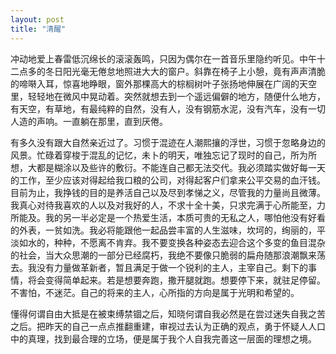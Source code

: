 ```yaml
---
layout: post
title: "清醒"
---
```

冲动地爱上春雷低沉绵长的滚滚轰鸣，只因为偶尔在一首音乐里隐约听见。中午十二点多的冬日阳光毫无倦怠地照进大大的窗户。斜靠在椅子上小憩，竟有声声清脆的啼啭入耳，惊喜地睁眼，窗外那棵高大的棕榈树叶子张扬地伸展在广阔的天空里，轻轻地在微风中晃动着。突然就想去到一个遥远偏僻的地方，随便什么地方，有天空，有草地，有最纯粹的自然，没有人，没有钢筋水泥，没有汽车，没有一切人造的声响。一直躺在那里，直到厌倦。  

有多久没有跟大自然亲近过了。习惯于混迹在人潮熙攘的浮世，习惯于忽略身边的风景。忙碌着穿梭于混乱的记忆，未卜的明天，唯独忘记了现时的自己，所为所想，大都是糊涂以及些许的敷衍。不能连自己都无法交代。我必须踏实做好每一天的工作，至少应该对得起给我口粮的公司，对得起客户们拿来公平交易的血汗钱。目前为止，我挣钱的目的是养活自己以及尽到孝悌之义，尽管我的力量尚且微薄。我真心对待我喜欢的人以及对我好的人，不求十全十美，只求完满于心所能至，力所能及。我的另一半必定是一个热爱生活，本质可贵的无私之人，哪怕他没有好看的外表，一贫如洗。我必将能跟他一起品尝丰富的人生滋味，坎坷的，绚丽的，平淡如水的，种种，不愿离不肯弃。我不要变换各种姿态去迎合这个多变的鱼目混杂的社会，当大众思潮的一部分已经腐朽，我绝不要像只脆弱的扁舟随那浪潮飘来荡去。我没有力量做革新者，暂且满足于做一个锐利的主人，主宰自己。剩下的事情，将会变得简单起来。若是想要奔跑，撒开腿就跑。想要停下来，就驻足停留。不害怕，不迷茫。自己的将来的主人，心所指的方向是属于光明和希望的。  

懂得何谓自由大抵是在被束缚禁锢之后，知晓何谓自我必然是在尝过迷失自我之苦之后。把昨天的自己一点点推翻重建，审视过去认为正确的观点，勇于怀疑人人口中的真理，找到最合理的立场，便是属于我个人自我完善这一层面的理想之境。							  
		
